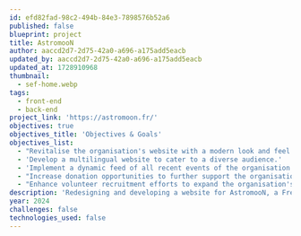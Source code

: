 ```yaml
---
id: efd82fad-98c2-494b-84e3-7898576b52a6
published: false
blueprint: project
title: AstromooN
author: aaccd2d7-2d75-42a0-a696-a175add5eacb
updated_by: aaccd2d7-2d75-42a0-a696-a175add5eacb
updated_at: 1728910968
thumbnail:
  - sef-home.webp
tags:
  - front-end
  - back-end
project_link: 'https://astromoon.fr/'
objectives: true
objectives_title: 'Objectives & Goals'
objectives_list:
  - "Revitalise the organisation's website with a modern look and feel."
  - 'Develop a multilingual website to cater to a diverse audience.'
  - 'Implement a dynamic feed of all recent events of the organisation.'
  - "Increase donation opportunities to further support the organisation's mission."
  - "Enhance volunteer recruitment efforts to expand the organisation's impact."
description: 'Redesigning and developing a website for AstromooN, a French creative organisation dedicated to nurturing and showcasing the talent of up-and-coming artists, empowering them to express their artistic vision and connect with a global audience.'
year: 2024
challenges: false
technologies_used: false
---
```

